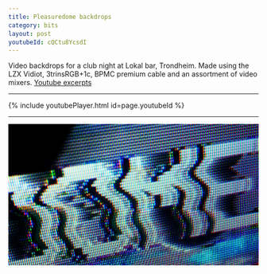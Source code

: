 ```yaml
---
title: Pleasuredome backdrops
category: bits
layout: post
youtubeId: cQCtu8YcsdI
---
```


Video backdrops for a club night at Lokal bar, Trondheim. Made using the LZX Vidiot, 3trinsRGB+1c, BPMC premium cable and an assortment of video mixers.
[Youtube excerpts](https://www.youtube.com/watch?v=cQCtu8YcsdI)

---

{% include youtubePlayer.html id=page.youtubeId %}

---

![Physical format](/assets/img/pleasuredome1.jpg)